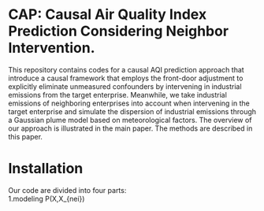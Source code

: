 # CAP: Causal Air Quality Index Prediction Considering Neighbor Intervention.
  This repository contains codes for a causal AQI prediction approach that introduce a causal framework that employs the front-door adjustment to explicitly eliminate unmeasured confounders by intervening in industrial emissions from the target enterprise. Meanwhile, we take industrial emissions of neighboring enterprises into account when intervening in the target enterprise and simulate the dispersion of industrial emissions through a Gaussian plume model based on meteorological factors. The overview of our approach is illustrated in the main paper. The methods are described in this paper.
# Installation
Our code are divided into four parts:  
  1.modeling P(X,X_{nei})

